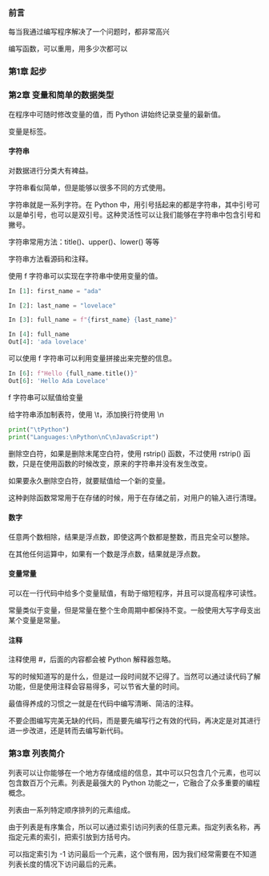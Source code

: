 
### 前言  

每当我通过编写程序解决了一个问题时，都非常高兴  

编写函数，可以重用，用多少次都可以  


### 第1章 起步  



### 第2章 变量和简单的数据类型  

在程序中可随时修改变量的值，而 Python 讲始终记录变量的最新值。  

变量是标签。  

#### 字符串  

对数据进行分类大有裨益。  

字符串看似简单，但是能够以很多不同的方式使用。  

字符串就是一系列字符。在 Python 中，用引号括起来的都是字符串，其中引号可以是单引号，也可以是双引号。这种灵活性可以让我们能够在字符串中包含引号和撇号。  

字符串常用方法：title()、upper()、lower() 等等  

字符串方法看源码和注释。  

使用 f 字符串可以实现在字符串中使用变量的值。  

```python  
In [1]: first_name = "ada"

In [2]: last_name = "lovelace"

In [3]: full_name = f"{first_name} {last_name}"

In [4]: full_name
Out[4]: 'ada lovelace'
```

可以使用 f 字符串可以利用变量拼接出来完整的信息。   

```python 
In [6]: f"Hello {full_name.title()}"
Out[6]: 'Hello Ada Lovelace'
```

f 字符串可以赋值给变量  

给字符串添加制表符，使用 \t，添加换行符使用 \n  

```python 
print("\tPython")
print("Languages:\nPython\nC\nJavaScript")
```

删除空白符，如果是删除末尾空白符，使用 rstrip() 函数，不过使用 rstrip() 函数，只是在使用函数的时候改变，原来的字符串并没有发生改变。  

如果要永久删除空白符，就要赋值给一个新的变量。  

这种剥除函数常常用于在存储的时候，用于在存储之前，对用户的输入进行清理。  


#### 数字  

任意两个数相除，结果是浮点数，即使这两个数都是整数，而且完全可以整除。  

在其他任何运算中，如果有一个数是浮点数，结果就是浮点数。  


#### 变量常量  

可以在一行代码中给多个变量赋值，有助于缩短程序，并且可以提高程序可读性。  

常量类似于变量，但是常量在整个生命周期中都保持不变。一般使用大写字母支出某个变量是常量。  


#### 注释  

注释使用 #，后面的内容都会被 Python 解释器忽略。  

写的时候知道写的是什么，但是过一段时间就不记得了。当然可以通过读代码了解功能，但是使用注释会容易得多，可以节省大量的时间。  

最值得养成的习惯之一就是在代码中编写清晰、简洁的注释。  

不要企图编写完美无缺的代码，而是要先编写行之有效的代码，再决定是对其进行进一步改进，还是转而去编写新代码。  


### 第3章 列表简介  

列表可以让你能够在一个地方存储成组的信息，其中可以只包含几个元素，也可以包含数百万个元素。列表是最强大的 Python 功能之一，它融合了众多重要的编程概念。  

列表由一系列特定顺序排列的元素组成。  

由于列表是有序集合，所以可以通过索引访问列表的任意元素。指定列表名称，再指定元素的索引，把索引放到方括号内。  

可以指定索引为 -1 访问最后一个元素，这个很有用，因为我们经常需要在不知道列表长度的情况下访问最后的元素。  




